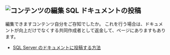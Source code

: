 ## <a name="edit-contentmediaedit-topic-pencilpng-contribute-sql-documentation"></a>![コンテンツの編集](../media/edit-topic-pencil.png) SQL ドキュメントの投稿
編集できますコンテンツ自分をご存知でしたか。 これを行う場合は、ドキュメントが向上だけでなくする共同作成者として返金して、ページにありますもあります。
- [SQL Server のドキュメントに投稿する方法](https://docs.microsoft.com/sql/sql-server/sql-server-docs-contribute)